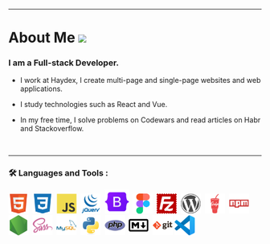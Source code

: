 <div id="main" align="left">
    
---    
    
# About Me <img src="https://media.giphy.com/media/hvRJCLFzcasrR4ia7z/giphy.gif" width="30px"/>
    
### I am a Full-stack Developer.
   
- I work at Haydex, I create multi-page and single-page websites and web applications.

- I study technologies such as React and Vue.

- In my free time, I solve problems on Codewars and read articles on Habr and Stackoverflow.
    
<br> 
    
--- 
    
### :hammer_and_wrench: Languages and Tools :
<div>
  <img src="https://github.com/devicons/devicon/blob/master/icons/html5/html5-original.svg" title="HTML5" alt="HTML5" width="40"/>&nbsp;
  <img src="https://github.com/devicons/devicon/blob/master/icons/css3/css3-plain.svg"  title="CSS3" alt="CSS3" width="40"/>&nbsp;
  <img src="https://github.com/devicons/devicon/blob/master/icons/javascript/javascript-original.svg" title="JavaScript" alt="JavaScript" width="40"/>&nbsp;
<!--   <img src="https://github.com/devicons/devicon/blob/master/icons/react/react-original.svg" title="React" alt="React" width="40"/>&nbsp; -->
  <img src="https://github.com/devicons/devicon/blob/master/icons/jquery/jquery-plain-wordmark.svg" title="JQuery" alt="JQuery" width="40"/>&nbsp;
  <img src="https://github.com/devicons/devicon/blob/master/icons/bootstrap/bootstrap-original.svg" title="Bootstrap" alt="Bootstrap" width="48"/>&nbsp;
  <img src="https://github.com/devicons/devicon/blob/master/icons/figma/figma-original.svg" title="Figma" alt="Figma" width="40"/>&nbsp;
  <img src="https://github.com/devicons/devicon/blob/master/icons/filezilla/filezilla-plain.svg" title="FileZilla" alt="FileZilla" width="40"/>&nbsp;
  <img src="https://github.com/devicons/devicon/blob/master/icons/wordpress/wordpress-plain.svg" title="Wordpress" alt="Wordpress" width="40"/>&nbsp;
  <img src="https://github.com/devicons/devicon/blob/master/icons/gulp/gulp-plain.svg" title="Gulp" alt="Gulp" width="40"/>&nbsp;
<!--   <img src="https://github.com/devicons/devicon/blob/master/icons/webpack/webpack-original.svg" title="webpack" alt="webpack" width="36"/>&nbsp; -->
  <img src="https://github.com/devicons/devicon/blob/master/icons/npm/npm-original-wordmark.svg" title="npm" alt="npm" width="40"/>&nbsp;
  <img src="https://github.com/devicons/devicon/blob/master/icons/nodejs/nodejs-original.svg" title="NodeJS" alt="NodeJS" width="40"/>&nbsp;
  <img src="https://github.com/devicons/devicon/blob/master/icons/sass/sass-original.svg" title="Sass"  alt="Sass" width="40"/>&nbsp;
  <img src="https://github.com/devicons/devicon/blob/master/icons/mysql/mysql-original-wordmark.svg" title="MySQL"  alt="MySQL" width="40"/>&nbsp;
  <img src="https://github.com/devicons/devicon/blob/master/icons/python/python-original.svg" title="Python" alt="Python" width="40"/>&nbsp;
  <img src="https://github.com/devicons/devicon/blob/master/icons/php/php-original.svg" title="PHP"  alt="PHP" width="40"/>&nbsp;
  <img src="https://github.com/devicons/devicon/blob/master/icons/markdown/markdown-original.svg" title="Markdown" alt="Markdown" width="40"/>&nbsp;
  <img src="https://github.com/devicons/devicon/blob/master/icons/git/git-original-wordmark.svg" title="Git" **alt="Git" width="40"/>
<!--   <img src="https://github.com/devicons/devicon/blob/master/icons/visualstudio/visualstudio-plain.svg" title="visualstudio" alt="visualstudio" width="40"/>&nbsp; -->
  <img src="https://github.com/devicons/devicon/blob/master/icons/vscode/vscode-original.svg" title="vscode" alt="vscode" width="40"/>&nbsp;
</div>
    
</div>
